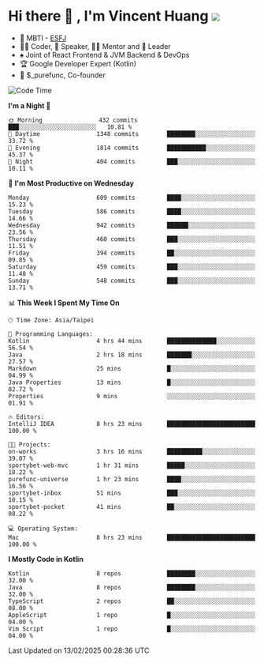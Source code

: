 # Hi there 👋 , I'm Vincent Huang ![](https://komarev.com/ghpvc/?username=Jian-Min-Huang)
- 👀 MBTI - [ESFJ](https://www.16personalities.com/esfj-personality)
- 👨‍💻 Coder, 🎤 Speaker, 👨‍🏫 Mentor and 🚀 Leader
- ♠️ Joint of React Frontend & JVM Backend & DevOps
- 🏆 Google Developer Expert (Kotlin)
- 💼 $_purefunc, Co-founder

<!--START_SECTION:waka-->
![Code Time](http://img.shields.io/badge/Code%20Time-4%2C907%20hrs%2023%20mins-blue)

**I'm a Night 🦉** 

```text
🌞 Morning                432 commits         ███░░░░░░░░░░░░░░░░░░░░░░   10.81 % 
🌆 Daytime                1348 commits        ████████░░░░░░░░░░░░░░░░░   33.72 % 
🌃 Evening                1814 commits        ███████████░░░░░░░░░░░░░░   45.37 % 
🌙 Night                  404 commits         ███░░░░░░░░░░░░░░░░░░░░░░   10.11 % 
```
📅 **I'm Most Productive on Wednesday** 

```text
Monday                   609 commits         ████░░░░░░░░░░░░░░░░░░░░░   15.23 % 
Tuesday                  586 commits         ████░░░░░░░░░░░░░░░░░░░░░   14.66 % 
Wednesday                942 commits         ██████░░░░░░░░░░░░░░░░░░░   23.56 % 
Thursday                 460 commits         ███░░░░░░░░░░░░░░░░░░░░░░   11.51 % 
Friday                   394 commits         ██░░░░░░░░░░░░░░░░░░░░░░░   09.85 % 
Saturday                 459 commits         ███░░░░░░░░░░░░░░░░░░░░░░   11.48 % 
Sunday                   548 commits         ███░░░░░░░░░░░░░░░░░░░░░░   13.71 % 
```


📊 **This Week I Spent My Time On** 

```text
🕑︎ Time Zone: Asia/Taipei

💬 Programming Languages: 
Kotlin                   4 hrs 44 mins       ██████████████░░░░░░░░░░░   56.54 % 
Java                     2 hrs 18 mins       ███████░░░░░░░░░░░░░░░░░░   27.57 % 
Markdown                 25 mins             █░░░░░░░░░░░░░░░░░░░░░░░░   04.99 % 
Java Properties          13 mins             █░░░░░░░░░░░░░░░░░░░░░░░░   02.72 % 
Properties               9 mins              ░░░░░░░░░░░░░░░░░░░░░░░░░   01.91 % 

🔥 Editors: 
IntelliJ IDEA            8 hrs 23 mins       █████████████████████████   100.00 % 

🐱‍💻 Projects: 
on-works                 3 hrs 16 mins       ██████████░░░░░░░░░░░░░░░   39.07 % 
sportybet-web-mvc        1 hr 31 mins        █████░░░░░░░░░░░░░░░░░░░░   18.22 % 
purefunc-universe        1 hr 23 mins        ████░░░░░░░░░░░░░░░░░░░░░   16.56 % 
sportybet-inbox          51 mins             ███░░░░░░░░░░░░░░░░░░░░░░   10.15 % 
sportybet-pocket         41 mins             ██░░░░░░░░░░░░░░░░░░░░░░░   08.22 % 

💻 Operating System: 
Mac                      8 hrs 23 mins       █████████████████████████   100.00 % 
```

**I Mostly Code in Kotlin** 

```text
Kotlin                   8 repos             ████████░░░░░░░░░░░░░░░░░   32.00 % 
Java                     8 repos             ████████░░░░░░░░░░░░░░░░░   32.00 % 
TypeScript               2 repos             ██░░░░░░░░░░░░░░░░░░░░░░░   08.00 % 
AppleScript              1 repo              █░░░░░░░░░░░░░░░░░░░░░░░░   04.00 % 
Vim Script               1 repo              █░░░░░░░░░░░░░░░░░░░░░░░░   04.00 % 
```




 Last Updated on 13/02/2025 00:28:36 UTC
<!--END_SECTION:waka-->
